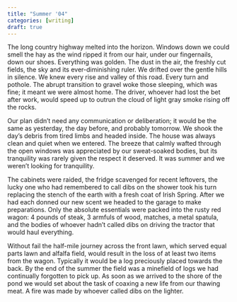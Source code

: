 ```yaml
---
title: "Summer '04"
categories: [writing]
draft: true
---
```


The long country highway melted into the horizon. Windows down we could smell the hay as the wind ripped it from our hair, under our fingernails, down our shoes. Everything was golden. The dust in the air, the freshly cut fields, the sky and its ever-diminishing ruler. We drifted over the gentle hills in silence. We knew every rise and valley of this road. Every turn and pothole. The abrupt transition to gravel woke those sleeping, which was fine; it meant we were almost home. The driver, whoever had lost the bet after work, would speed up to outrun the cloud of light gray smoke rising off the rocks.

Our plan didn’t need any communication or deliberation; it would be the same as yesterday, the day before, and probably tomorrow. We shook the day’s debris from tired limbs and headed inside. The house was always clean and quiet when we entered. The breeze that calmly wafted through the open windows was appreciated by our sweat-soaked bodies, but its tranquility was rarely given the respect it deserved. It was summer and we weren’t looking for tranquility.

The cabinets were raided, the fridge scavenged for recent leftovers, the lucky one who had remembered to call dibs on the shower took his turn replacing the stench of the earth with a fresh coat of Irish Spring. After we had each donned our new scent we headed to the garage to make preparations. Only the absolute essentials were packed into the rusty red wagon: 4 pounds of steak, 3 armfuls of wood, matches, a metal spatula, and the bodies of whoever hadn’t called dibs on driving the tractor that would haul everything.

Without fail the half-mile journey across the front lawn, which served equal parts lawn and alfalfa field, would result in the loss of at least two items from the wagon. Typically it would be a log preciously placed towards the back. By the end of the summer the field was a minefield of logs we had continually forgotten to pick up. As soon as we arrived to the shore of the pond we would set about the task of coaxing a new life from our thawing meat. A fire was made by whoever called dibs on the lighter.
